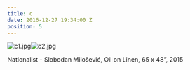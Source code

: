```yaml
---
title: c
date: 2016-12-27 19:34:00 Z
position: 5
---
```


![c1.jpg](/uploads/c1.jpg)![c2.jpg](/uploads/c2.jpg)

Nationalist - Slobodan Milošević,
Oil on Linen,
65 x 48”,
2015
